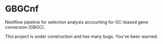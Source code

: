 # GBGCnf
Nextflow pipeline for selection analysis accounting for GC-biased gene conversion (GBGC).

This project is under construction and has many bugs. You've been warned.
